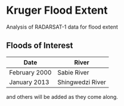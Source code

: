 # Kruger Flood Extent  
Analysis of RADARSAT-1 data for flood extent

## Floods of Interest  
|Date  |River  |  
|------|-------|  
|February 2000 |Sabie River |  
|January 2013  |Shingwedzi River |  

and others will be added as they come along.  
